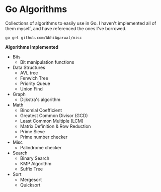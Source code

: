 # Go Algorithms

Collections of algorithms to easily use in Go. I haven't implemented all of them myself, and have referenced the ones I've borrowed.

```
go get github.com/AbhiAgarwal/misc
```

**Algorithms Implemented**

- Bits
	- Bit manipulation functions
- Data Structures
	- AVL tree
	- Fenwich Tree
	- Priority Queue
	- Union Find
- Graph
	- Dijkstra's algorithm
- Math
	- Binomial Coefficient
	- Greatest Common Divisor (GCD)
	- Least Common Multiple (LCM)
	- Matrix Definition & Row Reduction
	- Prime Sieve
	- Prime number checker
- Misc
	- Palindrome checker
- Search
	- Binary Search
	- KMP Algorithm
	- Suffix Tree
- Sort
	- Mergesort
	- Quicksort